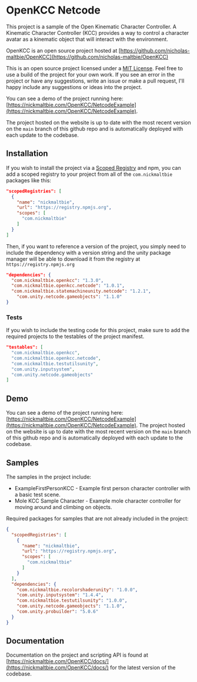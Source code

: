 # OpenKCC Netcode

This project is a sample of the Open Kinematic Character Controller.
A Kinematic Character Controller (KCC) provides a
way to control a character avatar as a kinematic object that will interact with
the environment.

OpenKCC is an open source project hosted at
[https://github.com/nicholas-maltbie/OpenKCC](https://github.com/nicholas-maltbie/OpenKCC)

This is an open source project licensed under a [MIT License](LICENSE.md).
Feel free to use a build of the project for your own work. If you see an error
in the project or have any suggestions, write an issue or make a pull request,
I'll happy include any suggestions or ideas into the project.

You can see a demo of the project running here:
[https://nickmaltbie.com/OpenKCC/NetcodeExample](https://nickmaltbie.com/OpenKCC/NetcodeExample).

The project hosted on the website is up to date with the most recent
version on the `main` branch of this github repo
and is automatically deployed with each update to the codebase.

## Installation

If you wish to install the project via a
[Scoped Registry](https://docs.unity3d.com/Manual/upm-scoped.html)
and npm, you can add a scoped registry to your project from all of the
`com.nickmaltbie` packages like this:

```json
"scopedRegistries": [
  {
    "name": "nickmaltbie",
    "url": "https://registry.npmjs.org",
    "scopes": [
      "com.nickmaltbie"
    ]
  }
]
```

Then, if you want to reference a version of the project, you simply
need to include the dependency with a version string and the unity package
manager will be able to download it from the registry at
`https://registry.npmjs.org`

```json
"dependencies": {
  "com.nickmaltbie.openkcc": "1.3.0",
  "com.nickmaltbie.openkcc.netcode": "1.0.1",
  "com.nickmaltbie.statemachineunity.netcode": "1.2.1",
    "com.unity.netcode.gameobjects": "1.1.0"
}
```

### Tests

If you wish to include the testing code for this project, make sure to add
the required projects to the testables
of the project manifest.

```json
"testables": [
  "com.nickmaltbie.openkcc",
  "com.nickmaltbie.openkcc.netcode",
  "com.nickmaltbie.testutilsunity",
  "com.unity.inputsystem",
  "com.unity.netcode.gameobjects"
]
```

## Demo

You can see a demo of the project running here:
[https://nickmaltbie.com/OpenKCC/NetcodeExample](https://nickmaltbie.com/OpenKCC/NetcodeExample).
The project hosted on the website is up to date with the most recent
version on the `main` branch of this github repo
and is automatically deployed with each update to the codebase.

## Samples

The samples in the project include:

* ExampleFirstPersonKCC - Example first person character controller with a basic
  test scene.
* Mole KCC Sample Character - Example mole character controller for moving
  around and climbing on objects.

Required packages for samples that are not
already included in the project:

```json
{
  "scopedRegistries": [
    {
      "name": "nickmaltbie",
      "url": "https://registry.npmjs.org",
      "scopes": [
        "com.nickmaltbie"
      ]
    }
  ],
  "dependencies": {
    "com.nickmaltbie.recolorshaderunity": "1.0.0",
    "com.unity.inputsystem": "1.4.4",
    "com.nickmaltbie.testutilsunity": "1.0.0",
    "com.unity.netcode.gameobjects": "1.1.0",
    "com.unity.probuilder": "5.0.6"
  }
}
```

## Documentation

Documentation on the project and scripting API is found at
[https://nickmaltbie.com/OpenKCC/docs/](https://nickmaltbie.com/OpenKCC/docs/)
for the latest version of the codebase.
